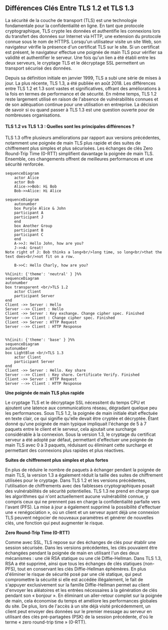 ## Différences Clés Entre TLS 1.2 et TLS 1.3

La sécurité de la couche de transport (TLS) est une technologie fondamentale pour la confidentialité en ligne. En tant que protocole cryptographique, TLS crypte les données et authentifie les connexions lors du transfert des données sur Internet via HTTP, une extension du protocole connue sous le nom de HTTPS. Lorsqu'un utilisateur visite un site Web, son navigateur vérifie la présence d'un certificat TLS sur le site. Si un certificat est présent, le navigateur effectue une poignée de main TLS pour vérifier sa validité et authentifier le serveur. Une fois qu'un lien a été établi entre les deux serveurs, le cryptage TLS et le décryptage SSL permettent un transport sécurisé des données.

Depuis sa définition initiale en janvier 1999, TLS a subi une série de mises à jour. La plus récente, TLS 1.3, a été publiée en août 2018. Les différences entre TLS 1.2 et 1.3 sont vastes et significatives, offrant des améliorations à la fois en termes de performance et de sécurité. En même temps, TLS 1.2 reste largement utilisé en raison de l'absence de vulnérabilités connues et de son adéquation continue pour une utilisation en entreprise. La décision de savoir si ou quand passer à TLS 1.3 est une question ouverte pour de nombreuses organisations.

#### TLS 1.2 vs TLS 1.3 : Quelles sont les principales différences ?

TLS 1.3 offre plusieurs améliorations par rapport aux versions précédentes, notamment une poignée de main TLS plus rapide et des suites de chiffrement plus simples et plus sécurisées. Les échanges de clés Zero Round-Trip Time (0-RTT) simplifient davantage la poignée de main TLS. Ensemble, ces changements offrent de meilleures performances et une sécurité renforcée.

```mermaid
sequenceDiagram
    actor Alice
    actor Bob
    Alice->>Bob: Hi Bob
    Bob->>Alice: Hi Alice
```

```mermaid
sequenceDiagram
    autonumber
    box Purple Alice & John
    participant A
    participant J
    end
    box Another Group
    participant B
    participant C
    end
    A->>J: Hello John, how are you?
    J->>A: Great!
Note right of J: Bob thinks a long<br/>long time, so long<br/>that the text does<br/>not fit on a row.
   
    B->>C: Hello Charly, how are you?
```

```mermaid
%%{init: {'theme': 'neutral' } }%%
sequenceDiagram
autonumber
box transparent <br/>TLS 1.2
    actor Client
    participant Server
end
Client ->> Server : Hello
Server -->> Client : Hello
Client ->> Server : Key exchange. Change cipher spec. Finished
Server -->> Client : Change cipher spec. Finished
Client ->> Server : HTTP Request
Server -->> Client : HTTP Response


```

```mermaid
%%{init: {'theme': 'base' } }%%
sequenceDiagram
autonumber
box LightBlue <br/>TLS 1.3
    actor Client
    participant Server
end
Client ->> Server : Hello. Key share
Server -->> Client : Key share. Certificate Verify. Finished
Client ->> Server : HTTP Request
Server -->> Client : HTTP Response

```

**Une poignée de main TLS plus rapide**

Le cryptage TLS et le décryptage SSL nécessitent du temps CPU et ajoutent une latence aux communications réseau, dégradant quelque peu les performances. Sous TLS 1.2, la poignée de main initiale était effectuée en texte clair, ce qui signifie qu'elle devait être cryptée et décryptée. Étant donné qu'une poignée de main typique impliquait l'échange de 5 à 7 paquets entre le client et le serveur, cela ajoutait une surcharge considérable à la connexion. Sous la version 1.3, le cryptage du certificat serveur a été adopté par défaut, permettant d'effectuer une poignée de main TLS avec 0 à 3 paquets, réduisant ou éliminant cette surcharge et permettant des connexions plus rapides et plus réactives.

**Suites de chiffrement plus simples et plus fortes**

En plus de réduire le nombre de paquets à échanger pendant la poignée de main TLS, la version 1.3 a également réduit la taille des suites de chiffrement utilisées pour le cryptage. Dans TLS 1.2 et les versions précédentes, l'utilisation de chiffrements avec des faiblesses cryptographiques posait des vulnérabilités de sécurité potentielles. TLS 1.3 ne prend en charge que les algorithmes qui n'ont actuellement aucune vulnérabilité connue, y compris ceux qui ne prennent pas en charge la confidentialité parfaite vers l'avant (PFS). La mise à jour a également supprimé la possibilité d'effectuer une « renégociation », où un client et un serveur ayant déjà une connexion TLS peuvent négocier de nouveaux paramètres et générer de nouvelles clés, une fonction qui peut augmenter le risque.

**Zero Round-Trip Time (0-RTT)**

Comme avec SSL, TLS repose sur des échanges de clés pour établir une session sécurisée. Dans les versions précédentes, les clés pouvaient être échangées pendant la poignée de main en utilisant l'un des deux mécanismes : une clé RSA statique ou une clé Diffie-Hellman. Dans TLS 1.3, RSA a été supprimé, ainsi que tous les échanges de clés statiques (non-PFS), tout en conservant les clés Diffie-Hellman éphémères. En plus d'éliminer le risque de sécurité posé par une clé statique, qui peut compromettre la sécurité si elle est accédée illégalement, le fait de s'appuyer exclusivement sur la famille Diffie-Hellman permet au client d'envoyer les aléatoires et les entrées nécessaires à la génération de clés pendant son « bonjour ». En éliminant un aller-retour complet sur la poignée de main, cela économise du temps et améliore les performances globales du site. De plus, lors de l'accès à un site déjà visité précédemment, un client peut envoyer des données sur le premier message au serveur en utilisant des clés pré-partagées (PSK) de la session précédente, d'où le terme « zero round-trip time » (0-RTT).

